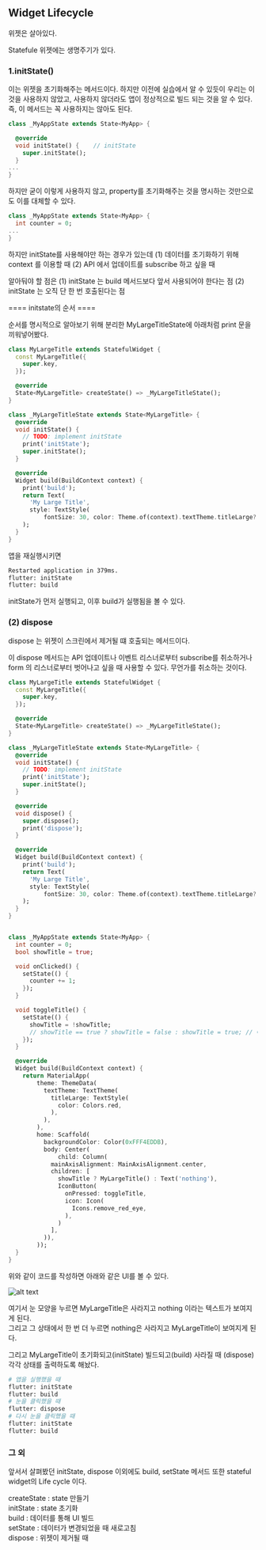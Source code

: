
## Widget Lifecycle  

위젯은 살아있다.  

Statefule 위젯에는 생명주기가 있다.  

### 1.initState()  

이는 위젯을 초기화해주는 메서드이다. 하지만 이전에 실습에서 알 수 있듯이 우리는 이것을 사용하지 않았고, 사용하지 않더라도 앱이 정상적으로 빌드 되는 것을 알 수 있다. 즉, 이 메서드는 꼭 사용하지는 않아도 된다.  

```dart
class _MyAppState extends State<MyApp> {

  @override
  void initState() {    // initState
    super.initState();
  }
...
}
```

하지만 굳이 이렇게 사용하지 않고, property를 초기화해주는 것을 명시하는 것만으로도 이를 대체할 수 있다.  

```dart
class _MyAppState extends State<MyApp> {
  int counter = 0;
...
}
```

하지만 initState를 사용해야만 하는 경우가 있는데 (1) 데이터를 초기화하기 위해 context 를 이용할 때 (2) API 에서 업데이트를 subscribe 하고 싶을 때  

알아둬야 할 점은 (1) initState 는 build 메서드보다 앞서 사용되어야 한다는 점 (2) initState 는 오직 단 한 번 호출된다는 점  

==== initstate의 순서 ====

순서를 명시적으로 알아보기 위해 분리한 MyLargeTitleState에 아래처럼 print 문을 끼워넣어봤다.  

```dart
class MyLargeTitle extends StatefulWidget {
  const MyLargeTitle({
    super.key,
  });

  @override
  State<MyLargeTitle> createState() => _MyLargeTitleState();
}

class _MyLargeTitleState extends State<MyLargeTitle> {
  @override
  void initState() {
    // TODO: implement initState
    print('initState');
    super.initState();
  }

  @override
  Widget build(BuildContext context) {
    print('build');
    return Text(
      'My Large Title',
      style: TextStyle(
          fontSize: 30, color: Theme.of(context).textTheme.titleLarge?.color),
    );
  }
}
```

앱을 재실행시키면  

```bash
Restarted application in 379ms.
flutter: initState
flutter: build
```

initState가 먼저 실행되고, 이후 build가 실행됨을 볼 수 있다.  

### (2) dispose  

dispose 는 위젯이 스크린에서 제거될 떄 호출되는 메서드이다.  



이 dispose 메서드는 API 업데이트나 이벤트 리스너로부터 subscribe를 취소하거나 form 의 리스너로부터 벗어나고 싶을 때 사용할 수 있다. 무언가를 취소하는 것이다.  

```dart
class MyLargeTitle extends StatefulWidget {
  const MyLargeTitle({
    super.key,
  });

  @override
  State<MyLargeTitle> createState() => _MyLargeTitleState();
}

class _MyLargeTitleState extends State<MyLargeTitle> {
  @override
  void initState() {
    // TODO: implement initState
    print('initState');
    super.initState();
  }

  @override
  void dispose() {
    super.dispose();
    print('dispose');
  }

  @override
  Widget build(BuildContext context) {
    print('build');
    return Text(
      'My Large Title',
      style: TextStyle(
          fontSize: 30, color: Theme.of(context).textTheme.titleLarge?.color),
    );
  }
}


class _MyAppState extends State<MyApp> {
  int counter = 0;
  bool showTitle = true;

  void onClicked() {
    setState(() {
      counter += 1;
    });
  }

  void toggleTitle() {
    setState(() {
      showTitle = !showTitle;
      // showTitle == true ? showTitle = false : showTitle = true; // 이것과 같음
    });
  }

  @override
  Widget build(BuildContext context) {
    return MaterialApp(
        theme: ThemeData(
          textTheme: TextTheme(
            titleLarge: TextStyle(
              color: Colors.red,
            ),
          ),
        ),
        home: Scaffold(
          backgroundColor: Color(0xFFF4EDDB),
          body: Center(
              child: Column(
            mainAxisAlignment: MainAxisAlignment.center,
            children: [
              showTitle ? MyLargeTitle() : Text('nothing'),
              IconButton(
                onPressed: toggleTitle,
                icon: Icon(
                  Icons.remove_red_eye,
                ),
              )
            ],
          )),
        ));
  }
}
```

위와 같이 코드를 작성하면 아래와 같은 UI를 볼 수 있다.  

![alt text](image-12.png)

여기서 눈 모양을 누르면 MyLargeTitle은 사라지고 nothing 이라는 텍스트가 보여지게 된다.  
그리고 그 상태에서 한 번 더 누르면 nothing은 사라지고 MyLargeTitle이 보여지게 된다.  

그리고 MyLargeTitle이 초기화되고(initState) 빌드되고(build) 사라질 때 (dispose) 각각 상태를 출력하도록 해놨다.  

```bash
# 앱을 실행했을 때
flutter: initState
flutter: build
# 눈을 클릭했을 때
flutter: dispose
# 다시 눈을 클릭했을 때
flutter: initState
flutter: build
```


### 그 외  

앞서서 살펴봤던 initState, dispose 이외에도 build, setState 메서드 또한 stateful widget의 Life cycle 이다.  

createState : state 만들기  
initState : state 초기화  
build : 데이터를 통해 UI 빌드  
setState : 데이터가 변경되었을 때 새로고침  
dispose : 위젯이 제거될 때  
